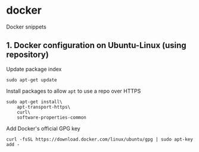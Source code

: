 # docker

Docker snippets

## 1. Docker configuration on Ubuntu-Linux (using repository)

Update package index

`sudo apt-get update`

Install packages to allow `apt` to use a repo over HTTPS

```shell
sudo apt-get install\
    apt-transport-https\
    curl\
    software-properties-common
```

Add Docker's official GPG key

```shell
curl -fsSL https://download.docker.com/linux/ubuntu/gpg | sudo apt-key add -
```

